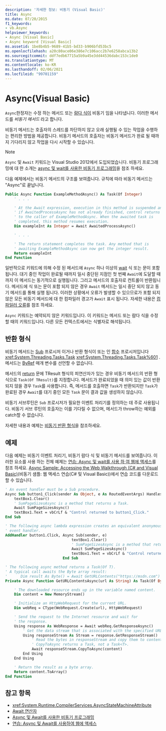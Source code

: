 ```yaml
---
description: '자세한 정보: 비동기 (Visual Basic)'
title: Async
ms.date: 07/20/2015
f1_keywords:
- vb.Async
helpviewer_keywords:
- Async [Visual Basic]
- Async keyword [Visual Basic]
ms.assetid: 1be8b4b5-9689-41b5-bd33-b906bfd53bc5
ms.openlocfilehash: a20c80ace06e386e7c106acc2b7e6258abca13b2
ms.sourcegitcommit: ddf7edb67715a5b9a45e3dd44536dabc153c1de0
ms.translationtype: MT
ms.contentlocale: ko-KR
ms.lasthandoff: 02/06/2021
ms.locfileid: "99701159"
---
```

# <a name="async-visual-basic"></a>Async(Visual Basic)

`Async`한정자는 수정 하는 메서드 또는 [람다 식이](../../programming-guide/language-features/procedures/lambda-expressions.md) 비동기 임을 나타냅니다. 이러한 메서드를 *비동기 메서드* 라고 합니다.

비동기 메서드는 호출자의 스레드를 차단하지 않고 오래 실행될 수 있는 작업을 수행하는 편리한 방법을 제공합니다. 비동기 메서드의 호출자는 비동기 메서드가 완료 될 때까지 기다리지 않고 작업을 다시 시작할 수 있습니다.

> [!NOTE]
> `Async` 및 `Await` 키워드는 Visual Studio 2012에서 도입되었습니다. 비동기 프로그래밍에 대 한 소개는 [async 및 wait를 사용한 비동기 프로그래밍](../../programming-guide/concepts/async/index.md)을 참조 하세요.

다음 예제에서는 비동기 메서드의 구조를 보여줍니다. 규칙에 따라 비동기 메서드는 "Async"로 끝납니다.

```vb
Public Async Function ExampleMethodAsync() As Task(Of Integer)
    ' . . .

    ' At the Await expression, execution in this method is suspended and,
    ' if AwaitedProcessAsync has not already finished, control returns
    ' to the caller of ExampleMethodAsync. When the awaited task is
    ' completed, this method resumes execution.
    Dim exampleInt As Integer = Await AwaitedProcessAsync()

    ' . . .

    ' The return statement completes the task. Any method that is
    ' awaiting ExampleMethodAsync can now get the integer result.
    Return exampleInt
End Function
```

일반적으로 키워드에 의해 수정 된 메서드에 `Async` 하나 이상의 [wait](async.md) 식 또는 문이 포함 됩니다. 대기 중인 작업이 완료될 때까지 일시 중단된 지점인 첫 번째 `Await`에 도달할 때까지 이 메서드는 동기적으로 실행됩니다. 그리고 메서드의 호출자로 컨트롤이 반환됩니다. 메서드에 식 또는 문이 포함 되지 않은 경우 `Await` 메서드는 일시 중단 되지 않고 동기 메서드를 통해 실행 됩니다. 이러한 상황에서 오류가 발생할 수 있으므로가 포함 되지 않은 모든 비동기 메서드에 대 한 컴파일러 경고가 `Await` 표시 됩니다. 자세한 내용은 [컴파일러 오류](../error-messages/bc42358.md)를 참조 하세요.

`Async` 키워드는 예약되지 않은 키워드입니다. 이 키워드는 메서드 또는 람다 식을 수정할 때의 키워드입니다. 다른 모든 컨텍스트에서는 식별자로 해석됩니다.

## <a name="return-types"></a>반환 형식

비동기 메서드는 [Sub](../../programming-guide/language-features/procedures/sub-procedures.md) 프로시저 이거나 반환 형식이 또는 인 [함수](../../programming-guide/language-features/procedures/function-procedures.md) 프로시저입니다 <xref:System.Threading.Tasks.Task> <xref:System.Threading.Tasks.Task%601> . 메서드는 [ByRef](byref.md) 매개 변수를 선언할 수 없습니다.

메서드의 [return](../statements/return-statement.md) 문에 TResult 형식의 피연산자가 있는 경우 비동기 메서드의 반환 형식으로 `Task(Of TResult)`를 지정합니다. 메서드가 완료되었을 때 의미 있는 값이 반환되지 않을 경우 `Task`를 사용합니다. 즉, 메서드를 호출하면 `Task`가 반환되지만 `Task`가 완료된 경우 `Await`를 대기 중인 모든 `Task` 문이 결과 값을 생성하지 않습니다.

비동기 서브루틴은 `Sub` 프로시저가 필요한 이벤트 처리기를 정의하는 데 주로 사용됩니다. 비동기 서브 루틴의 호출자는 이를 기다릴 수 없으며, 메서드가 throw하는 예외를 catch할 수 없습니다.

자세한 내용과 예제는 [비동기 반환 형식](../../programming-guide/concepts/async/async-return-types.md)을 참조하세요.

## <a name="example"></a>예제

다음 예제는 비동기 이벤트 처리기, 비동기 람다 식 및 비동기 메서드를 보여줍니다. 이러한 요소를 사용 하는 전체 예제는 [연습: Async 및 wait를 사용 하 여 웹에 액세스](../../programming-guide/concepts/async/walkthrough-accessing-the-web-by-using-async-and-await.md)를 참조 하세요. [Async Sample: Accessing the Web Walkthrough (C# and Visual Basic)](https://code.msdn.microsoft.com/Async-Sample-Accessing-the-9c10497f)(비동기 샘플: 웹 액세스 연습(C# 및 Visual Basic))에서 연습 코드를 다운로드할 수 있습니다.

```vb
' An event handler must be a Sub procedure.
Async Sub button1_Click(sender As Object, e As RoutedEventArgs) Handles button1.Click
    textBox1.Clear()
    ' SumPageSizesAsync is a method that returns a Task.
    Await SumPageSizesAsync()
    textBox1.Text = vbCrLf & "Control returned to button1_Click."
End Sub

' The following async lambda expression creates an equivalent anonymous
' event handler.
AddHandler button1.Click, Async Sub(sender, e)
                              textBox1.Clear()
                              ' SumPageSizesAsync is a method that returns a Task.
                              Await SumPageSizesAsync()
                              textBox1.Text = vbCrLf & "Control returned to button1_Click."
                          End Sub

' The following async method returns a Task(Of T).
' A typical call awaits the Byte array result:
'      Dim result As Byte() = Await GetURLContents("https://msdn.com")
Private Async Function GetURLContentsAsync(url As String) As Task(Of Byte())

    ' The downloaded resource ends up in the variable named content.
    Dim content = New MemoryStream()

    ' Initialize an HttpWebRequest for the current URL.
    Dim webReq = CType(WebRequest.Create(url), HttpWebRequest)

    ' Send the request to the Internet resource and wait for
    ' the response.
    Using response As WebResponse = Await webReq.GetResponseAsync()
        ' Get the data stream that is associated with the specified URL.
        Using responseStream As Stream = response.GetResponseStream()
            ' Read the bytes in responseStream and copy them to content.
            ' CopyToAsync returns a Task, not a Task<T>.
            Await responseStream.CopyToAsync(content)
        End Using
    End Using

    ' Return the result as a byte array.
    Return content.ToArray()
End Function
```

## <a name="see-also"></a>참고 항목

- <xref:System.Runtime.CompilerServices.AsyncStateMachineAttribute>
- [Await 연산자](../operators/await-operator.md)
- [Async 및 Await를 사용한 비동기 프로그래밍](../../programming-guide/concepts/async/index.md)
- [연습: Async 및 Await를 사용하여 웹에 액세스](../../programming-guide/concepts/async/walkthrough-accessing-the-web-by-using-async-and-await.md)
